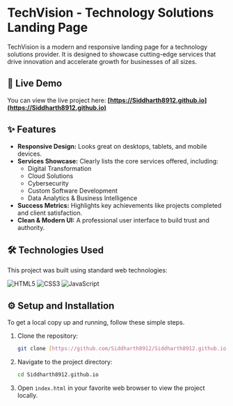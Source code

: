 # TechVision - Technology Solutions Landing Page

TechVision is a modern and responsive landing page for a technology solutions provider. It is designed to showcase cutting-edge services that drive innovation and accelerate growth for businesses of all sizes.

## 🚀 Live Demo

You can view the live project here:
**[https://Siddharth8912.github.io](https://Siddharth8912.github.io)**

## ✨ Features

* **Responsive Design:** Looks great on desktops, tablets, and mobile devices.
* **Services Showcase:** Clearly lists the core services offered, including:
    * Digital Transformation
    * Cloud Solutions
    * Cybersecurity
    * Custom Software Development
    * Data Analytics & Business Intelligence
* **Success Metrics:** Highlights key achievements like projects completed and client satisfaction.
* **Clean & Modern UI:** A professional user interface to build trust and authority.

## 🛠️ Technologies Used

This project was built using standard web technologies:

![HTML5](https://img.shields.io/badge/html5-%23E34F26.svg?style=for-the-badge&logo=html5&logoColor=white)
![CSS3](https://img.shields.io/badge/css3-%231572B6.svg?style=for-the-badge&logo=css3&logoColor=white)
![JavaScript](https://img.shields.io/badge/javascript-%23323330.svg?style=for-the-badge&logo=javascript&logoColor=%23F7DF1E)

## ⚙️ Setup and Installation

To get a local copy up and running, follow these simple steps.

1.  Clone the repository:
    ```sh
    git clone [https://github.com/Siddharth8912/Siddharth8912.github.io.git](https://github.com/Siddharth8912/Siddharth8912.github.io.git)
    ```
2.  Navigate to the project directory:
    ```sh
    cd Siddharth8912.github.io
    ```
3.  Open `index.html` in your favorite web browser to view the project locally.

